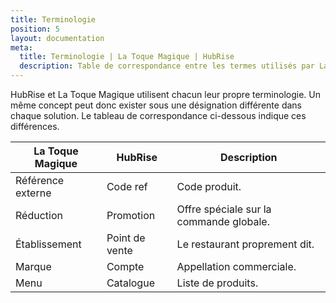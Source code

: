 ```yaml
---
title: Terminologie
position: 5
layout: documentation
meta:
  title: Terminologie | La Toque Magique | HubRise
  description: Table de correspondance entre les termes utilisés par La Toque Magique et ceux utilisés par HubRise.
---
```


HubRise et La Toque Magique utilisent chacun leur propre terminologie. Un même concept peut donc exister sous une désignation différente dans chaque solution. Le tableau de correspondance ci-dessous indique ces différences.

| La Toque Magique  | HubRise        | Description                             |
|-------------------| -------------- | --------------------------------------- |
| Référence externe | Code ref       | Code produit.                           |
| Réduction         | Promotion      | Offre spéciale sur la commande globale. |
| Établissement     | Point de vente | Le restaurant proprement dit.           |
| Marque            | Compte         | Appellation commerciale.                |
| Menu              | Catalogue      | Liste de produits.                      |
